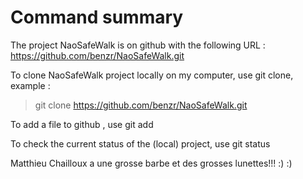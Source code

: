 # Command summary

The project NaoSafeWalk is on github with the following URL : https://github.com/benzr/NaoSafeWalk.git


To clone NaoSafeWalk project locally on my computer, use git clone, example :
> git clone https://github.com/benzr/NaoSafeWalk.git

To add a file to github , use git add

To check the current status of the (local) project, use git status

Matthieu Chailloux a une grosse barbe et des grosses lunettes!!! :) :)
